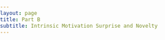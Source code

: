 ```yaml
---
layout: page
title: Part B  
subtitle: Intrinsic Motivation Surprise and Novelty
---
```

<style type="text/css"> 
        html { 
            overflow: auto; 
        } 
          
        html, 
        body, 
        div, 
        iframe { 
            margin: 0px; 
            padding: 0px; 
            height: 100%; 
            border: none; 
        } 
          
        iframe { 
            display: block; 
            width: 100%; 
            border: none; 
            overflow-y: auto; 
            overflow-x: hidden; 
        } 
		

    </style> 

<div class="">
    <iframe id="inlineFrameExample" 
    onload="this.style.height=(this.contentWindow.document.body.scrollHeight+20)+'px';"
	frameborder="0" 
	marginheight="0" 
	marginwidth="0" 
	width="200%" 
	height="100%" 
	scrolling="no"
    title="Inline Frame Example"
    src="/resources/code/partB/Memory_for_Suprised-driven_Exploration_Atari.html"
    class="blah blah"
    >
</iframe>
</div>